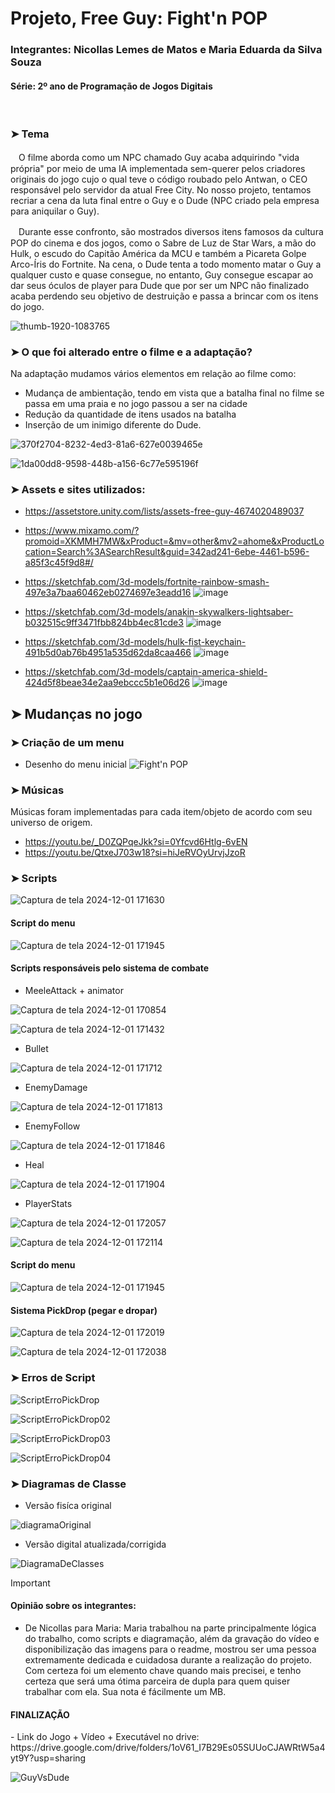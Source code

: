 <h1>Projeto, Free Guy: Fight'n POP</h1>

<h3>Integrantes: Nicollas Lemes de Matos e Maria Eduarda da Silva Souza</h3> 

<h4>Série: 2º ano de Programação de Jogos Digitais</h3>
<br>
<h3>➤ Tema</h3>

ㅤO filme aborda como um NPC chamado Guy acaba adquirindo "vida própria" por meio de uma IA implementada sem-querer pelos criadores originais do jogo cujo o qual teve o código roubado pelo Antwan, o CEO responsável pelo servidor da atual Free City. No nosso projeto, tentamos recriar a cena da luta final entre o Guy e o Dude (NPC criado pela empresa para aniquilar o Guy).

ㅤDurante esse confronto, são mostrados diversos itens famosos da cultura POP do cinema e dos jogos, como o Sabre de Luz de Star Wars, a mão do Hulk, o escudo do Capitão América da MCU e também a Picareta Golpe Arco-Íris do Fortnite.
Na cena, o Dude tenta a todo momento matar o Guy a qualquer custo e quase consegue, no entanto, Guy consegue escapar ao dar seus óculos de player para Dude que por ser um NPC não finalizado acaba perdendo seu objetivo de destruição e passa a brincar com os itens do jogo.

![thumb-1920-1083765](https://github.com/user-attachments/assets/d843ef50-1359-4079-9ccf-ab9dc285248e)

<h3>➤ O que foi alterado entre o filme e a adaptação?</h3>

Na adaptação mudamos vários elementos em relação ao filme como:

- Mudança de ambientação, tendo em vista que a batalha final no filme se passa em uma praia e no jogo passou a ser na cidade<br>
- Redução da quantidade de itens usados na batalha<br>
- Inserção de um inimigo diferente do Dude. 

![370f2704-8232-4ed3-81a6-627e0039465e](https://github.com/user-attachments/assets/4113fcd7-fe90-4ae8-a6dc-a34eb376f8d5)

![1da00dd8-9598-448b-a156-6c77e595196f](https://github.com/user-attachments/assets/186ff5e9-23f0-4a8c-880b-0cd31a83d4ab)

<h3>➤ Assets e sites utilizados:</h3>

- https://assetstore.unity.com/lists/assets-free-guy-4674020489037


- https://www.mixamo.com/?promoid=XKMMH7MW&xProduct=&mv=other&mv2=ahome&xProductLocation=Search%3ASearchResult&guid=342ad241-6ebe-4461-b596-a85f3c45f9d8#/


- https://sketchfab.com/3d-models/fortnite-rainbow-smash-497e3a7baa60462eb0274697e3eadd16
![image](https://github.com/user-attachments/assets/d6c9738e-0a46-4c40-a90f-1d8d42362106)


- https://sketchfab.com/3d-models/anakin-skywalkers-lightsaber-b032515c9ff3471fbb824bb4ec81cde3
![image](https://github.com/user-attachments/assets/920df9ea-5a5a-45d2-a495-1b571b83b785)


- https://sketchfab.com/3d-models/hulk-fist-keychain-491b5d0ab76b4951a535d62da8caa466
![image](https://github.com/user-attachments/assets/104430a8-6082-461c-909d-70f6d9ebfba4)


- https://sketchfab.com/3d-models/captain-america-shield-424d5f8beae34e2aa9ebccc5b1e06d26
![image](https://github.com/user-attachments/assets/89d94574-59bd-4883-a888-6a73d501cf3e)

<h2>➤ Mudanças no jogo </h2>

<h3>➤ Criação de um menu</h3>

- Desenho do menu inicial
  ![Fight'n POP](https://github.com/user-attachments/assets/4ae13cfc-3525-479a-b84b-9e7c1379c1d7)


<h3>➤ Músicas</h3>
<p>Músicas foram implementadas para cada item/objeto de acordo com seu universo de origem.</p>

- https://youtu.be/_D0ZQPqeJkk?si=0Yfcvd6Htlg-6vEN<br>
- https://youtu.be/QtxeJ703w18?si=hiJeRVOyUrvjJzoR

<h3>➤ Scripts</h3>


![Captura de tela 2024-12-01 171630](https://github.com/user-attachments/assets/89827495-8a29-4015-8124-9df7c74496b4)


<h4>Script do menu</h4>

  
![Captura de tela 2024-12-01 171945](https://github.com/user-attachments/assets/51913fb5-6882-46e4-8e2b-5aec19bc0aee)

<h4>Scripts responsáveis pelo sistema de combate</h4>

- MeeleAttack + animator

![Captura de tela 2024-12-01 170854](https://github.com/user-attachments/assets/1eebe036-c493-4950-a5f9-620c58779bca)

![Captura de tela 2024-12-01 171432](https://github.com/user-attachments/assets/4b736c56-a3f1-47fb-9d65-b1a4a6510f53)


- Bullet


![Captura de tela 2024-12-01 171712](https://github.com/user-attachments/assets/d91a8709-1ce8-4922-aaf3-64d569b7c26e)


- EnemyDamage


![Captura de tela 2024-12-01 171813](https://github.com/user-attachments/assets/748d5b2d-3bd9-4d81-adb0-92f2c166bf6e)


- EnemyFollow


![Captura de tela 2024-12-01 171846](https://github.com/user-attachments/assets/2ecadc60-8d30-4414-bb18-ca92639a0926)


- Heal


![Captura de tela 2024-12-01 171904](https://github.com/user-attachments/assets/51b4a186-e9a4-4964-837e-5557d774b9ed)


- PlayerStats

![Captura de tela 2024-12-01 172057](https://github.com/user-attachments/assets/9ea2de2a-cebb-47c2-996a-d8cc320dd20f)

![Captura de tela 2024-12-01 172114](https://github.com/user-attachments/assets/cff7f1bf-736e-42c0-bde6-8be005adea44)



<h4>Script do menu</h4>

![Captura de tela 2024-12-01 171945](https://github.com/user-attachments/assets/bb352e2e-2562-4d2d-a815-1e50132eda0e)


<h4>Sistema PickDrop (pegar e dropar)</h4>

![Captura de tela 2024-12-01 172019](https://github.com/user-attachments/assets/e2c3a73b-c09f-4a02-a59a-c574bff78eae)

![Captura de tela 2024-12-01 172038](https://github.com/user-attachments/assets/f5f2d22e-11ca-405d-bd57-42fd418932d3)


<h3>➤ Erros de Script</h3>

![ScriptErroPickDrop](https://github.com/user-attachments/assets/30afcdbc-1ef6-4838-a3bc-317db3ef6b29)

![ScriptErroPickDrop02](https://github.com/user-attachments/assets/a0281e12-4363-4666-b31e-36bbde8f9e0d)

![ScriptErroPickDrop03](https://github.com/user-attachments/assets/0efa2836-eb8b-469f-b760-e1148dd9dcc2)

![ScriptErroPickDrop04](https://github.com/user-attachments/assets/142bd114-557d-4828-85f7-086ba2028325)


<h3>➤ Diagramas de Classe</h3>

- Versão fisíca original

![diagramaOriginal](https://github.com/user-attachments/assets/31a1c72a-ecc7-4781-b283-7ed3cccc2439)

- Versão digital atualizada/corrigida

![DiagramaDeClasses](https://github.com/user-attachments/assets/fafc9c36-4267-4d65-a6e6-27f300b25dd4)


>[!Important]
> <h4>Opinião sobre os integrantes:</h4>
>
>- De Nicollas para Maria: 
> Maria trabalhou na parte principalmente lógica do trabalho, como scripts e diagramação, além da gravação do vídeo e disponibilização das imagens para o readme,
>  mostrou ser uma pessoa extremamente dedicada e cuidadosa durante a realização do projeto. Com certeza foi um elemento chave quando mais precisei, e tenho certeza que será
>  uma ótima parceira de dupla para quem quiser trabalhar com ela. Sua nota é fácilmente um MB.
>
>
> <h4>FINALIZAÇÃO</h4>
>- Link do Jogo + Vídeo + Executável no drive: https://drive.google.com/drive/folders/1oV61_I7B29Es05SUUoCJAWRtW5a4yt9Y?usp=sharing
![GuyVsDude](https://github.com/user-attachments/assets/d7c76677-4464-4155-bfed-4431ef40cd03)
